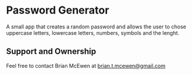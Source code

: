 # Password Generator

A small app that creates a random password and allows the user to chose uppercase letters, lowercase letters, numbers, symbols and the lenght.

## Support and Ownership

Feel free to contact Brian McEwen at brian.t.mcewen@gmail.com